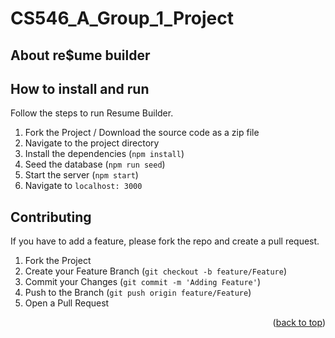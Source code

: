 # CS546_A_Group_1_Project

<!-- re$ale -->
<!-- ABOUT THE PROJECT -->

## About re$ume builder

<!-- How to run re$ume builder -->

## How to install and run

Follow the steps to run Resume Builder.

1. Fork the Project / Download the source code as a zip file
2. Navigate to the project directory
3. Install the dependencies (`npm install`)
4. Seed the database (`npm run seed`)
5. Start the server (`npm start`)
6. Navigate to `localhost: 3000`

<!-- CONTRIBUTING -->

## Contributing

If you have to add a feature, please fork the repo and create a pull request.

1. Fork the Project
2. Create your Feature Branch (`git checkout -b feature/Feature`)
3. Commit your Changes (`git commit -m 'Adding Feature'`)
4. Push to the Branch (`git push origin feature/Feature`)
5. Open a Pull Request

<p align="right">(<a href="#top">back to top</a>)</p>
